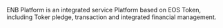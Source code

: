 ENB Platform is an integrated service Platform based on EOS Token, including Toker pledge, transaction and integrated financial management.